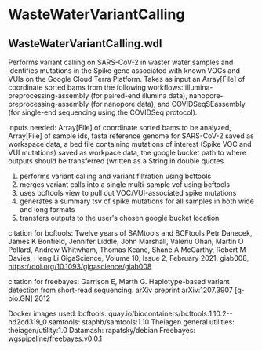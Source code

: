 # WasteWaterVariantCalling

## WasteWaterVariantCalling.wdl

Performs variant calling on SARS-CoV-2 in waster water samples and identifies mutations in the Spike gene associated with known VOCs and VUIs on the Google Cloud Terra Platform.
Takes as input an Array[File] of coordinate sorted bams from the following workflows: illumina-preprocessing-assembly (for paired-end illumina data), nanopore-preprocessing-assembly (for nanopore data), and COVIDSeqSEassembly (for single-end sequencing using the COVIDSeq protocol).

inputs needed: Array[File] of coordinate sorted bams to be analyzed, Array[File] of sample ids, fasta reference genome for SARS-CoV-2 saved as workspace data, a bed file containing mutations of interest (Spike VOC and VUI mutations) saved as workpace data, the google bucket path to where outputs should be transferred (written as a String in double quotes

1. performs variant calling and variant filtration using bcftools
2. merges variant calls into a single multi-sample vcf using bcftools
3. uses bcftools view to pull out VOC/VUI-associated spike mutations
4. generates a summary tsv of spike mutations for all samples in both wide and long formats
5. transfers outputs to the user's chosen google bucket location

citation for bcftools:
Twelve years of SAMtools and BCFtools
Petr Danecek, James K Bonfield, Jennifer Liddle, John Marshall, Valeriu Ohan, Martin O Pollard, Andrew Whitwham, Thomas Keane, Shane A McCarthy, Robert M Davies, Heng Li
GigaScience, Volume 10, Issue 2, February 2021, giab008, https://doi.org/10.1093/gigascience/giab008

citation for freebayes:
Garrison E, Marth G. Haplotype-based variant detection from short-read sequencing. arXiv preprint arXiv:1207.3907 [q-bio.GN] 2012

Docker images used:
bcftools: quay.io/biocontainers/bcftools:1.10.2--hd2cd319_0
samtools: staphb/samtools:1.10
Theiagen general utilities: theiagen/utility:1.0
Datamash: rapatsky/debian
Freebayes: wgspipeline/freebayes:v0.0.1

